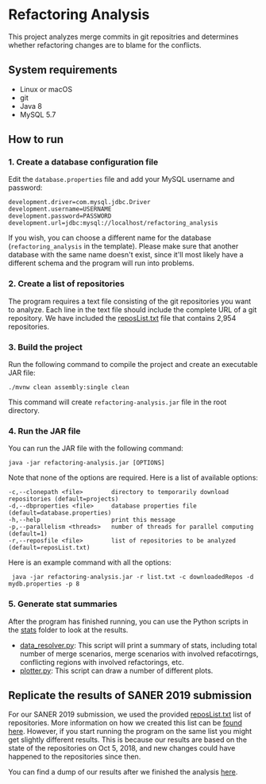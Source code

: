 # Refactoring Analysis
This project analyzes merge commits in git repositries and determines whether refactoring changes are to blame for the conflicts.


## System requirements
* Linux or macOS
* git
* Java 8
* MySQL 5.7

## How to run

### 1. Create a database configuration file
Edit the `database.properties` file and add your MySQL username and password:
```
development.driver=com.mysql.jdbc.Driver
development.username=USERNAME
development.password=PASSWORD
development.url=jdbc:mysql://localhost/refactoring_analysis
```
If you wish, you can choose a different name for the database (`refactoring_analysis` in the template). Please make sure that another database with the same name doesn't exist, since it'll most likely have a different schema and the program will run into problems.

### 2. Create a list of repositories
The program requires a text file consisting of the git repositories you want to analyze. Each line in the text file should   include the complete URL of a git repository. We have included the [reposList.txt](reposList.txt) file that contains 2,954 repositories.

### 3. Build the project
Run the following command to compile the project and create an executable JAR file:
```
./mvnw clean assembly:single clean
```
This command will create `refactoring-analysis.jar` file in the root directory.

### 4. Run the JAR file
You can run the JAR file with the following command:
 ```
 java -jar refactoring-analysis.jar [OPTIONS]
 ```
 Note that none of the options are required. Here is a list of available options:
 ```
 -c,--clonepath <file>        directory to temporarily download repositories (default=projects)
 -d,--dbproperties <file>     database properties file (default=database.properties)
 -h,--help                    print this message
 -p,--parallelism <threads>   number of threads for parallel computing (default=1)
 -r,--reposfile <file>        list of repositories to be analyzed (default=reposList.txt)
 ```
 Here is an example command with all the options:
 ```
  java -jar refactoring-analysis.jar -r list.txt -c downloadedRepos -d mydb.properties -p 8 
 ```
 ### 5. Generate stat summaries
 After the program has finished running, you can use the Python scripts in the [stats](stats) folder to look at the results.
 - [data_resolver.py](stats/data_resolver.py): This script will print a summary of stats, including total number of merge scenarios, merge scenarios with involved refacotirngs, conflicting regions with involved refactorings, etc.
 - [plotter.py](stats/plotter.py): This script can draw a number of different plots.
 
 ## Replicate the results of SANER 2019 submission
For our SANER 2019 submission, we used the provided [reposList.txt](reposList.txt) list of repositories. More information on how we created this list can be [found here](dataset). However, if you start running the program on the same list you might get slightly different results. This is because our results are based on the state of the repositories on Oct 5, 2018, and new changes could have happened to the repositories since then.

You can find a dump of our results after we finished the analysis [here](database/refactoring_analysis_dump_5_OCT_2018.sql.zip).
